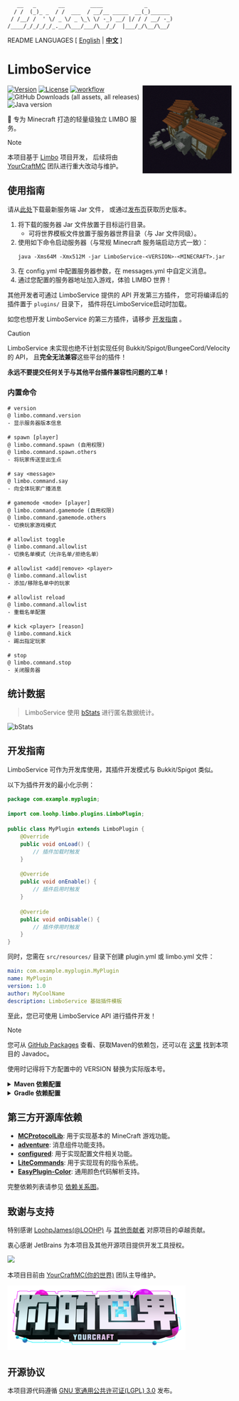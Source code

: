 ```text
   __   _       __        ____             _
  / /  (_)_ _  / /  ___  / __/__ _____  __(_)______
 / /__/ /  ' \/ _ \/ _ \_\ \/ -_) __/ |/ / / __/ -_)
/____/_/_/_/_/_.__/\___/___/\__/_/  |___/_/\__/\__/
```
README LANGUAGES [ [English](README.md) | [**中文**](README_CN.md)  ]
# LimboService

<img src=".doc/images/map.png" width=200px align="right" alt="Map image">

[![Version](https://img.shields.io/github/v/release/YourCraftMC/LimboService?style=flat-square)](https://github.com/YourCraftMC/LimboService/releases)
[![License](https://img.shields.io/github/license/YourCraftMC/LimboService?style=flat-square)](https://www.gnu.org/licenses/lgpl-3.0.html)
[![workflow](https://img.shields.io/github/actions/workflow/status/YourCraftMC/LimboService/maven.yml?style=flat-square)](https://github.com/YourCraftMC/LimboService/actions/workflows/maven.yml)
![GitHub Downloads (all assets, all releases)](https://img.shields.io/github/downloads/YourCraftMC/LimboService/total?style=flat-square)
![Java version](https://img.shields.io/badge/Java-17-red?logo=openjdk&style=flat-square)

🌆 专为 Minecraft 打造的轻量级独立 LIMBO 服务。

> [!NOTE]
> 本项目基于 [Limbo](https://github.com/LOOHP/Limbo) 项目开发，
> 后续将由 [YourCraftMC](https://github.com/YourCraftMC) 团队进行重大改动与维护。

## 使用指南

请从[此处](https://github.com/YourCraftMC/LimboService/releases/latest)下载最新服务端 Jar 文件，
或通过[发布页](https://github.com/YourCraftMC/LimboService/releases)获取历史版本。

1. 将下载的服务器 Jar 文件放置于目标运行目录。
    - 可将世界模板文件放置于服务器世界目录（与 Jar 文件同级）。
2. 使用如下命令启动服务器（与常规 Minecraft 服务端启动方式一致）：
   ```shell
   java -Xms64M -Xmx512M -jar LimboService-<VERSION>-<MINECRAFT>.jar
   ```
3. 在 config.yml 中配置服务器参数，在 messages.yml 中自定义消息。
4. 通过您配置的服务器地址加入游戏，体验 LIMBO 世界！

其他开发者可通过 LimboService 提供的 API 开发第三方插件，
您可将编译后的插件置于 `plugins/` 目录下，
插件将在LimboService启动时加载。

如您也想开发 LimboService 的第三方插件，请移步 [开发指南](#开发指南) 。

> [!CAUTION]
> LimboService 未实现也绝不计划实现任何 Bukkit/Spigot/BungeeCord/Velocity 的 API，
> 且**完全无法兼容**这些平台的插件！
>
> **永远不要提交任何关于与其他平台插件兼容性问题的工单！**

### 内置命令

```text
# version
@ limbo.command.version
- 显示服务器版本信息

# spawn [player]
@ limbo.command.spawn (自用权限)
@ limbo.command.spawn.others
- 将玩家传送至出生点

# say <message>
@ limbo.command.say
- 向全体玩家广播消息

# gamemode <mode> [player]
@ limbo.command.gamemode (自用权限)
@ limbo.command.gamemode.others
- 切换玩家游戏模式

# allowlist toggle
@ limbo.command.allowlist
- 切换名单模式（允许名单/拒绝名单）

# allowlist <add|remove> <player>
@ limbo.command.allowlist
- 添加/移除名单中的玩家

# allowlist reload
@ limbo.command.allowlist
- 重载名单配置

# kick <player> [reason]
@ limbo.command.kick
- 踢出指定玩家

# stop
@ limbo.command.stop
- 关闭服务器
```

## 统计数据

> LimboService 使用 [bStats](https://bstats.org/) 进行匿名数据统计。

![bStats](https://bstats.org/signatures/server-implementation/LimboService.svg)

## 开发指南

LimboService 可作为开发库使用，其插件开发模式与 Bukkit/Spigot 类似。

以下为插件开发的最小化示例：

```java
package com.example.myplugin;

import com.loohp.limbo.plugins.LimboPlugin;

public class MyPlugin extends LimboPlugin {
    @Override
    public void onLoad() {
        // 插件加载时触发
    }

    @Override
    public void onEnable() {
        // 插件启用时触发
    }

    @Override
    public void onDisable() {
        // 插件停用时触发
    }
}
```

同时，您需在 `src/resources/` 目录下创建 plugin.yml 或 limbo.yml 文件：

```yaml
main: com.example.myplugin.MyPlugin
name: MyPlugin
version: 1.0
author: MyCoolName
description: LimboService 基础插件模板
```

至此，您已可使用 LimboService API 进行插件开发！

> [!NOTE]
> 您可从 [GitHub Packages](https://github.com/orgs/YourCraftMC/packages?repo_name=LimboService)
> 查看、获取Maven的依赖包，还可以在 [这里](https://yourcraftmc.github.io/LimboService/) 找到本项目的 Javadoc。
>
> 使用时记得将下方配置中的 VERSION 替换为实际版本号。

<details> <summary><b>Maven 依赖配置</b></summary>

```xml
<project>
    <repositories>
        <repository>
            <!-- 推荐使用 Maven 中央仓库获取稳定版本（需注意同步延迟） -->
            <id>maven</id>
            <name>Maven Central</name>
            <url>https://repo1.maven.org/maven2</url>
        </repository>

        <repository>
            <!-- 使用 GitHub 仓库获取实时更新（需配置认证） -->
            <id>limboservice-repo</id>
            <name>GitHub Packages for LimboService</name>
            <url>https://maven.pkg.github.com/YourCraftMC/LimboService</url>
        </repository>
    </repositories>

    <dependencies>
        <dependency>
            <groupId>cn.ycraft</groupId>
            <artifactId>limboservice</artifactId>
            <version>[VERSION]</version>
            <scope>compile</scope>
        </dependency>
    </dependencies>
</project>
```

</details>

<details> <summary><b>Gradle 依赖配置</b></summary>

```groovy
repositories {
    // 推荐使用 Maven 中央仓库获取稳定版本（需注意同步延迟）
    mavenCentral()

    // 使用 GitHub 仓库获取实时更新（需配置认证）
    maven { url 'https://maven.pkg.github.com/YourCraftMC/LimboService' }
}

dependencies {
    api "cn.ycraft:limboservice:[LATEST RELEASE]"
}
```
</details>

## 第三方开源库依赖
- [**MCProtocolLib**](https://github.com/GeyserMC/MCProtocolLib): 用于实现基本的 MineCraft 游戏功能。
- [**adventure**](https://github.com/KyoriPowered/adventure): 消息组件功能支持。
- [**configured**](https://github.com/CarmJos/EasyConfiguration/pull/101): 用于实现配置文件相关功能。
- [**LiteCommands**](https://github.com/Rollczi/LiteCommands): 用于实现现有的指令系统。
- [**EasyPlugin-Color**](https://github.com/CarmJos/EasyPlugin): 通用颜色代码解析支持。

完整依赖列表请参见 [依赖关系图](https://github.com/YourCraftMC/LimboService/network/dependencies)。

## 致谢与支持
特别感谢 [LoohpJames(@LOOHP)](https://github.com/LOOHP)
与 [其他贡献者](https://github.com/LOOHP/Limbo/graphs/contributors) 对原项目的卓越贡献。

衷心感谢 JetBrains 为本项目及其他开源项目提供开发工具授权。

[![](https://resources.jetbrains.com/storage/products/company/brand/logos/jb_beam.svg)](https://www.jetbrains.com/?from=https://github.com/YourCraftMC/LimboService)

本项目目前由 [YourCraftMC(你的世界)](https://www.ycraft.cn) 团队主导维护。

<img src="https://raw.githubusercontent.com/YourCraftMC/.github/refs/heads/main/imgs/text_1440p.png" alt="Team logo" width="400px">

## 开源协议
本项目源代码遵循 [GNU 宽通用公共许可证(LGPL) 3.0](https://www.gnu.org/licenses/lgpl-3.0.html) 发布。
